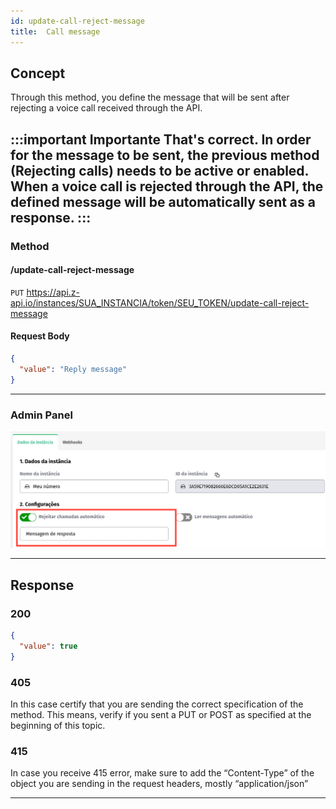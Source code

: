 ```yaml
---
id: update-call-reject-message
title:  Call message
---
```


## Concept

Through this method, you define the message that will be sent after rejecting a voice call received through the API.

:::important Importante
That's correct. In order for the message to be sent, the previous method (Rejecting calls) needs to be active or enabled. When a voice call is rejected through the API, the defined message will be automatically sent as a response.
:::
---
### Method

#### /update-call-reject-message

`PUT` https://api.z-api.io/instances/SUA_INSTANCIA/token/SEU_TOKEN/update-call-reject-message

#### Request Body

```json
{
  "value": "Reply message"
}
```

---

### Admin Panel

![img](../../../../../img/call-reject-message.jpeg)

---

## Response

### 200

```json
{
  "value": true
}
```

### 405

In this case certify that you are sending the correct specification of the method. This means, verify if you sent a PUT or POST as specified at the beginning of this topic.

### 415

In case you receive 415 error, make sure to add the “Content-Type” of the object you are sending in the request headers, mostly “application/json”

---